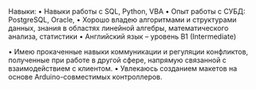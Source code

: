 
Навыки: 
•	Навыки работы с SQL, Python, VBA
•	Опыт работы с СУБД: PostgreSQL, Oracle,
•	Хорошо владею алгоритмами и структурами данных, знания в областях линейной алгебры, математического анализа, статистики 
•	Английский язык – уровень B1 (Intermediate)

•	Имею прокаченные навыки коммуникации и регуляции конфликтов, полученные при работе в другой сфере, напрямую связанной с взаимодействием с клиентом.
•	Увлекаюсь созданием макетов на основе Arduino-совместимых контроллеров.
